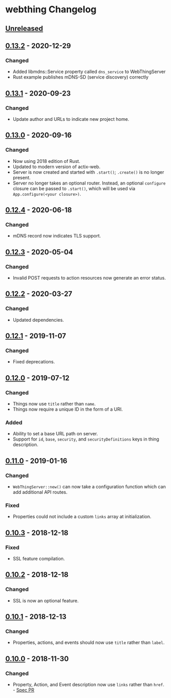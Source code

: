 # webthing Changelog

## [Unreleased]

## [0.13.2] - 2020-12-29
### Changed
- Added libmdns::Service property called `dns_service` to WebThingServer
- Rust example publishes mDNS-SD (service discovery) correctly

## [0.13.1] - 2020-09-23
### Changed
- Update author and URLs to indicate new project home.

## [0.13.0] - 2020-09-16
### Changed
- Now using 2018 edition of Rust.
- Updated to modern version of actix-web.
- Server is now created and started with `.start()`; `.create()` is no longer present.
- Server no longer takes an optional router. Instead, an optional `configure` closure can be passed to `.start()`, which will be used via `App.configure(<your closure>)`.

## [0.12.4] - 2020-06-18
### Changed
- mDNS record now indicates TLS support.

## [0.12.3] - 2020-05-04
### Changed
- Invalid POST requests to action resources now generate an error status.

## [0.12.2] - 2020-03-27
### Changed
- Updated dependencies.

## [0.12.1] - 2019-11-07
### Changed
- Fixed deprecations.

## [0.12.0] - 2019-07-12
### Changed
- Things now use `title` rather than `name`.
- Things now require a unique ID in the form of a URI.
### Added
- Ability to set a base URL path on server.
- Support for `id`, `base`, `security`, and `securityDefinitions` keys in thing description.

## [0.11.0] - 2019-01-16
### Changed
- `WebThingServer::new()` can now take a configuration function which can add additional API routes.
### Fixed
- Properties could not include a custom `links` array at initialization.

## [0.10.3] - 2018-12-18
### Fixed
- SSL feature compilation.

## [0.10.2] - 2018-12-18
### Changed
- SSL is now an optional feature.

## [0.10.1] - 2018-12-13
### Changed
- Properties, actions, and events should now use `title` rather than `label`.

## [0.10.0] - 2018-11-30
### Changed
- Property, Action, and Event description now use `links` rather than `href`. - [Spec PR](https://github.com/WebThingsIO/wot/pull/119)

[Unreleased]: https://github.com/WebThingsIO/webthing-rust/compare/v0.13.2...HEAD
[0.13.2]: https://github.com/WebThingsIO/webthing-rust/compare/v0.13.1...v0.13.2
[0.13.1]: https://github.com/WebThingsIO/webthing-rust/compare/v0.13.0...v0.13.1
[0.13.0]: https://github.com/WebThingsIO/webthing-rust/compare/v0.12.4...v0.13.0
[0.12.4]: https://github.com/WebThingsIO/webthing-rust/compare/v0.12.3...v0.12.4
[0.12.3]: https://github.com/WebThingsIO/webthing-rust/compare/v0.12.2...v0.12.3
[0.12.2]: https://github.com/WebThingsIO/webthing-rust/compare/v0.12.1...v0.12.2
[0.12.1]: https://github.com/WebThingsIO/webthing-rust/compare/v0.12.0...v0.12.1
[0.12.0]: https://github.com/WebThingsIO/webthing-rust/compare/v0.11.0...v0.12.0
[0.11.0]: https://github.com/WebThingsIO/webthing-rust/compare/v0.10.3...v0.11.0
[0.10.3]: https://github.com/WebThingsIO/webthing-rust/compare/v0.10.2...v0.10.3
[0.10.2]: https://github.com/WebThingsIO/webthing-rust/compare/v0.10.1...v0.10.2
[0.10.1]: https://github.com/WebThingsIO/webthing-rust/compare/v0.10.0...v0.10.1
[0.10.0]: https://github.com/WebThingsIO/webthing-rust/compare/v0.9.3...v0.10.0

